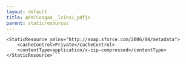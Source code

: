 ```yaml
---
layout: default
title: APXTConga4__lcins1_pdfjs
parent: staticresources
---
```


```<?xml version="1.0" encoding="UTF-8"?>
<StaticResource xmlns="http://soap.sforce.com/2006/04/metadata">
    <cacheControl>Private</cacheControl>
    <contentType>application/x-zip-compressed</contentType>
</StaticResource>```
